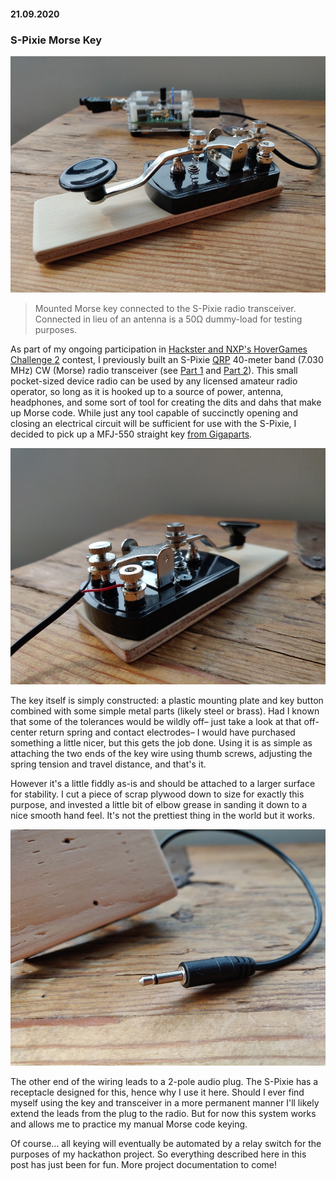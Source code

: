 #### 21.09.2020
### S-Pixie Morse Key

![Morse key and S-Pixie radio transceiver](media/morse_key_build/001.jpg)

> Mounted Morse key connected to the S-Pixie radio transceiver.  Connected in lieu of an antenna is a 50Ω dummy-load for testing purposes.

As part of my ongoing participation in [Hackster and NXP's HoverGames Challenge 2](https://www.hackster.io/contests/hovergames2) contest, I previously built an S-Pixie [QRP](http://www.arrl.org/why-qrp) 40-meter band (7.030 MHz) CW (Morse) radio transceiver (see [Part 1](./2020-07-12-pixie-transciever-pt1.md) and [Part 2](./2020-07-13-pixie-transciever-pt2.md)).  This small pocket-sized device radio can be used by any licensed amateur radio operator, so long as it is hooked up to a source of power, antenna, headphones, and some sort of tool for creating the dits and dahs that make up Morse code.  While just any tool capable of succinctly opening and closing an electrical circuit will be sufficient for use with the S-Pixie, I decided to pick up a MFJ-550 straight key [from Gigaparts](https://www.gigaparts.com/mfj-550.html).

![Wiring angle](media/morse_key_build/002.jpg)

The key itself is simply constructed: a plastic mounting plate and key button combined with some simple metal parts (likely steel or brass).  Had I known that some of the tolerances would be wildly off– just take a look at that off-center return spring and contact electrodes– I would have purchased something a little nicer, but this gets the job done.  Using it is as simple as attaching the two ends of the key wire using thumb screws, adjusting the spring tension and travel distance, and that's it.

However it's a little fiddly as-is and should be attached to a larger surface for stability.  I cut a piece of scrap plywood down to size for exactly this purpose, and invested a little bit of elbow grease in sanding it down to a nice smooth hand feel.  It's not the prettiest thing in the world but it works.

![Plug](media/morse_key_build/003.jpg)

The other end of the wiring leads to a 2-pole audio plug.  The S-Pixie has a receptacle designed for this, hence why I use it here.  Should I ever find myself using the key and transceiver in a more permanent manner I'll likely extend the leads from the plug to the radio.  But for now this system works and allows me to practice my manual Morse code keying.

Of course... all keying will eventually be automated by a relay switch for the purposes of my hackathon project.  So everything described here in this post has just been for fun.  More project documentation to come!